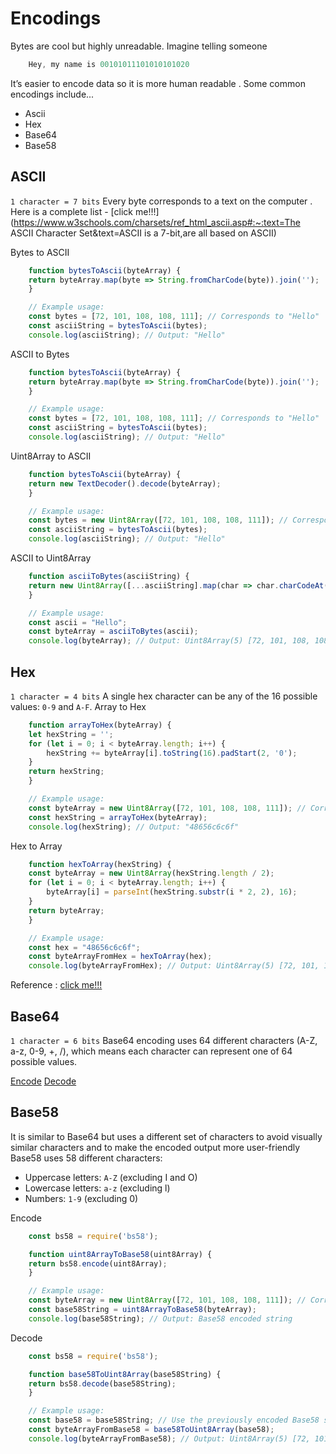 # Encodings
Bytes are cool but highly unreadable. Imagine telling someone
```javascript
    Hey, my name is 00101011101010101020
```

It’s easier to encode data so it is more human readable . Some common encodings include...
 - Ascii
 - Hex
 - Base64
 - Base58 

## ASCII
`1 character = 7 bits`
Every byte corresponds to a text on the computer . 
Here is a complete list - [click me!!!](https://www.w3schools.com/charsets/ref_html_ascii.asp#:~:text=The ASCII Character Set&text=ASCII is a 7-bit,are all based on ASCII)

Bytes to ASCII
```javascript
    function bytesToAscii(byteArray) {
    return byteArray.map(byte => String.fromCharCode(byte)).join('');
    }

    // Example usage:
    const bytes = [72, 101, 108, 108, 111]; // Corresponds to "Hello"
    const asciiString = bytesToAscii(bytes);
    console.log(asciiString); // Output: "Hello"
```

ASCII to Bytes
```javascript
    function bytesToAscii(byteArray) {
    return byteArray.map(byte => String.fromCharCode(byte)).join('');
    }

    // Example usage:
    const bytes = [72, 101, 108, 108, 111]; // Corresponds to "Hello"
    const asciiString = bytesToAscii(bytes);
    console.log(asciiString); // Output: "Hello"
```

Uint8Array to ASCII
```javascript
    function bytesToAscii(byteArray) {
    return new TextDecoder().decode(byteArray);
    }

    // Example usage:
    const bytes = new Uint8Array([72, 101, 108, 108, 111]); // Corresponds to "Hello"
    const asciiString = bytesToAscii(bytes);
    console.log(asciiString); // Output: "Hello"
```

ASCII to Uint8Array
```javascript
    function asciiToBytes(asciiString) {
    return new Uint8Array([...asciiString].map(char => char.charCodeAt(0)));
    }

    // Example usage:
    const ascii = "Hello";
    const byteArray = asciiToBytes(ascii);
    console.log(byteArray); // Output: Uint8Array(5) [72, 101, 108, 108, 111]
```

## Hex
`1 character = 4 bits`
A single hex character can be any of the 16 possible values: `0-9` and `A-F`.
Array to Hex
```javascript
    function arrayToHex(byteArray) {
    let hexString = '';
    for (let i = 0; i < byteArray.length; i++) {
        hexString += byteArray[i].toString(16).padStart(2, '0');
    }
    return hexString;
    }

    // Example usage:
    const byteArray = new Uint8Array([72, 101, 108, 108, 111]); // Corresponds to "Hello"
    const hexString = arrayToHex(byteArray);
    console.log(hexString); // Output: "48656c6c6f"
```

Hex to Array
```javascript
    function hexToArray(hexString) {
    const byteArray = new Uint8Array(hexString.length / 2);
    for (let i = 0; i < byteArray.length; i++) {
        byteArray[i] = parseInt(hexString.substr(i * 2, 2), 16);
    }
    return byteArray;
    }

    // Example usage:
    const hex = "48656c6c6f";
    const byteArrayFromHex = hexToArray(hex);
    console.log(byteArrayFromHex); // Output: Uint8Array(5) [72, 101, 108, 108, 111]
```
Reference : [click me!!!](https://developer.mozilla.org/en-US/docs/Web/JavaScript/Reference/Global_Objects/parseInt)


## Base64
`1 character = 6 bits`
Base64 encoding uses 64 different characters (A-Z, a-z, 0-9, +, /), which means each character can represent one of 64 possible values.

[Encode](https://www.base64encode.org/)
[Decode](https://www.base64decode.org/)

## Base58
It is similar to Base64 but uses a different set of characters to avoid visually similar characters and to make the encoded output more user-friendly
Base58 uses 58 different characters:
 - Uppercase letters: `A-Z` (excluding I and O)
 - Lowercase letters: `a-z` (excluding l)
 - Numbers: `1-9` (excluding 0)

Encode
```javascript
    const bs58 = require('bs58');

    function uint8ArrayToBase58(uint8Array) {
    return bs58.encode(uint8Array);
    }

    // Example usage:
    const byteArray = new Uint8Array([72, 101, 108, 108, 111]); // Corresponds to "Hello"
    const base58String = uint8ArrayToBase58(byteArray);
    console.log(base58String); // Output: Base58 encoded string
```

Decode
```javascript
    const bs58 = require('bs58');

    function base58ToUint8Array(base58String) {
    return bs58.decode(base58String);
    }

    // Example usage:
    const base58 = base58String; // Use the previously encoded Base58 string
    const byteArrayFromBase58 = base58ToUint8Array(base58);
    console.log(byteArrayFromBase58); // Output: Uint8Array(5) [72, 101, 108, 108, 111]
```